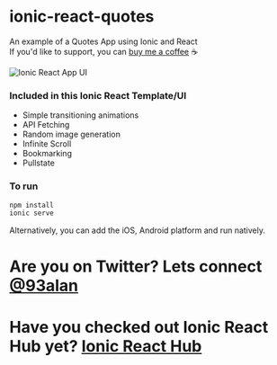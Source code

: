 # ionic-react-quotes
An example of a Quotes App using Ionic and React
<br />
If you'd like to support, you can <a className="link" href="https://www.buymeacoffee.com/ionicreacthub" target="_blank" rel="noopener">buy me a coffee</a> ☕️

![Ionic React  App UI](https://repository-images.githubusercontent.com/404475440/b52ba520-2c45-4a95-9116-04d17793e560)

### Included in this Ionic React Template/UI
* Simple transitioning animations
* API Fetching
* Random image generation
* Infinite Scroll
* Bookmarking
* Pullstate

### To run

```javascript
npm install
ionic serve
```

Alternatively, you can add the iOS, Android platform and run natively.

# Are you on Twitter? Lets connect [@93alan](https://twitter.com/93alan)
# Have you checked out Ionic React Hub yet? [Ionic React Hub](https://ionicreacthub.com)
